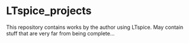 # LTspice_projects
This repository contains works by the author using LTspice. May contain stuff that are very far from being complete...
